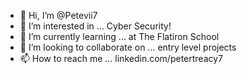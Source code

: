 - 👋 Hi, I’m @Petevii7
- 👀 I’m interested in ... Cyber Security!
- 🌱 I’m currently learning ... at The Flatiron School
- 💞️ I’m looking to collaborate on ... entry level projects
- 📫 How to reach me ... linkedin.com/petertreacy7

<!---
Petevii7/Petevii7 is a ✨ special ✨ repository because its `README.md` (this file) appears on your GitHub profile.
You can click the Preview link to take a look at your changes.
--->
